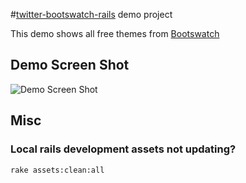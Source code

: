 #[twitter-bootswatch-rails](https://github.com/scottvrosenthal/twitter-bootswatch-rails) demo project

This demo shows all free themes from [Bootswatch](http://bootswatch.com/)

## Demo Screen Shot ##

![Demo Screen Shot](https://github.com/scottvrosenthal/twitter-bootswatch-rails-demo/raw/master/demo.png)

## Misc

### Local rails development assets not updating?

```sh
rake assets:clean:all
```
